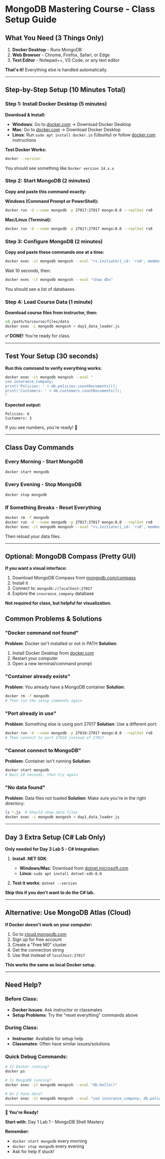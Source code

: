 # MongoDB Mastering Course - Class Setup Guide

## What You Need (3 Things Only)

1. **Docker Desktop** - Runs MongoDB
2. **Web Browser** - Chrome, Firefox, Safari, or Edge
3. **Text Editor** - Notepad++, VS Code, or any text editor

**That's it!** Everything else is handled automatically.

---

## Step-by-Step Setup (10 Minutes Total)

### Step 1: Install Docker Desktop (5 minutes)

**Download & Install:**
- **Windows**: Go to [docker.com](https://docker.com) → Download Docker Desktop
- **Mac**: Go to [docker.com](https://docker.com) → Download Docker Desktop
- **Linux**: Run `sudo apt install docker.io` (Ubuntu) or follow [docker.com](https://docker.com) instructions

**Test Docker Works:**
```bash
docker --version
```
You should see something like `Docker version 24.x.x`

### Step 2: Start MongoDB (2 minutes)

**Copy and paste this command exactly:**

**Windows (Command Prompt or PowerShell):**
```cmd
docker run -d --name mongodb -p 27017:27017 mongo:8.0 --replSet rs0
```

**Mac/Linux (Terminal):**
```bash
docker run -d --name mongodb -p 27017:27017 mongo:8.0 --replSet rs0
```

### Step 3: Configure MongoDB (2 minutes)

**Copy and paste these commands one at a time:**

```bash
docker exec -it mongodb mongosh --eval "rs.initiate({_id: 'rs0', members: [{_id: 0, host: 'localhost:27017'}]})"
```

Wait 10 seconds, then:

```bash
docker exec -it mongodb mongosh --eval "show dbs"
```

You should see a list of databases.

### Step 4: Load Course Data (1 minute)

**Download course files from instructor, then:**

```bash
cd /path/to/course/files/data
docker exec -i mongodb mongosh < day1_data_loader.js
```

**✅ DONE!** You're ready for class.

---

## Test Your Setup (30 seconds)

**Run this command to verify everything works:**

```bash
docker exec -it mongodb mongosh --eval "
use insurance_company;
print('Policies: ' + db.policies.countDocuments());
print('Customers: ' + db.customers.countDocuments());
"
```

**Expected output:**
```
Policies: 6
Customers: 3
```

If you see numbers, you're ready! 🎉

---

## Class Day Commands

### Every Morning - Start MongoDB
```bash
docker start mongodb
```

### Every Evening - Stop MongoDB
```bash
docker stop mongodb
```

### If Something Breaks - Reset Everything
```bash
docker rm -f mongodb
docker run -d --name mongodb -p 27017:27017 mongo:8.0 --replSet rs0
docker exec -it mongodb mongosh --eval "rs.initiate({_id: 'rs0', members: [{_id: 0, host: 'localhost:27017'}]})"
```

Then reload your data files.

---

## Optional: MongoDB Compass (Pretty GUI)

**If you want a visual interface:**

1. Download MongoDB Compass from [mongodb.com/compass](https://mongodb.com/compass)
2. Install it
3. Connect to: `mongodb://localhost:27017`
4. Explore the `insurance_company` database

**Not required for class, but helpful for visualization.**

## Common Problems & Solutions

### "Docker command not found"
**Problem**: Docker isn't installed or not in PATH
**Solution**:
1. Install Docker Desktop from [docker.com](https://docker.com)
2. Restart your computer
3. Open a new terminal/command prompt

### "Container already exists"
**Problem**: You already have a MongoDB container
**Solution**:
```bash
docker rm -f mongodb
# Then run the setup commands again
```

### "Port already in use"
**Problem**: Something else is using port 27017
**Solution**: Use a different port:
```bash
docker run -d --name mongodb -p 27018:27017 mongo:8.0 --replSet rs0
# Then connect to port 27018 instead of 27017
```

### "Cannot connect to MongoDB"
**Problem**: Container isn't running
**Solution**:
```bash
docker start mongodb
# Wait 10 seconds, then try again
```

### "No data found"
**Problem**: Data files not loaded
**Solution**: Make sure you're in the right directory:
```bash
ls *.js  # Should show data files
docker exec -i mongodb mongosh < day1_data_loader.js
```

---

## Day 3 Extra Setup (C# Lab Only)

**Only needed for Day 3 Lab 5 - C# Integration:**

1. **Install .NET SDK**:
   - **Windows/Mac**: Download from [dotnet.microsoft.com](https://dotnet.microsoft.com)
   - **Linux**: `sudo apt install dotnet-sdk-8.0`

2. **Test it works**: `dotnet --version`

**Skip this if you don't want to do the C# lab.**

---

## Alternative: Use MongoDB Atlas (Cloud)

**If Docker doesn't work on your computer:**

1. Go to [cloud.mongodb.com](https://cloud.mongodb.com)
2. Sign up for free account
3. Create a "Free M0" cluster
4. Get the connection string
5. Use that instead of `localhost:27017`

**This works the same as local Docker setup.**

---

## Need Help?

### Before Class:
- **Docker Issues**: Ask instructor or classmates
- **Setup Problems**: Try the "reset everything" commands above

### During Class:
- **Instructor**: Available for setup help
- **Classmates**: Often have similar issues/solutions

### Quick Debug Commands:
```bash
# Is Docker running?
docker ps

# Is MongoDB running?
docker exec -it mongodb mongosh --eval "db.hello()"

# Do I have data?
docker exec -it mongodb mongosh --eval "use insurance_company; db.policies.countDocuments()"
```

---

**🎯 You're Ready!**

**Start with**: Day 1 Lab 1 - MongoDB Shell Mastery

**Remember**:
- `docker start mongodb` every morning
- `docker stop mongodb` every evening
- Ask for help if stuck!